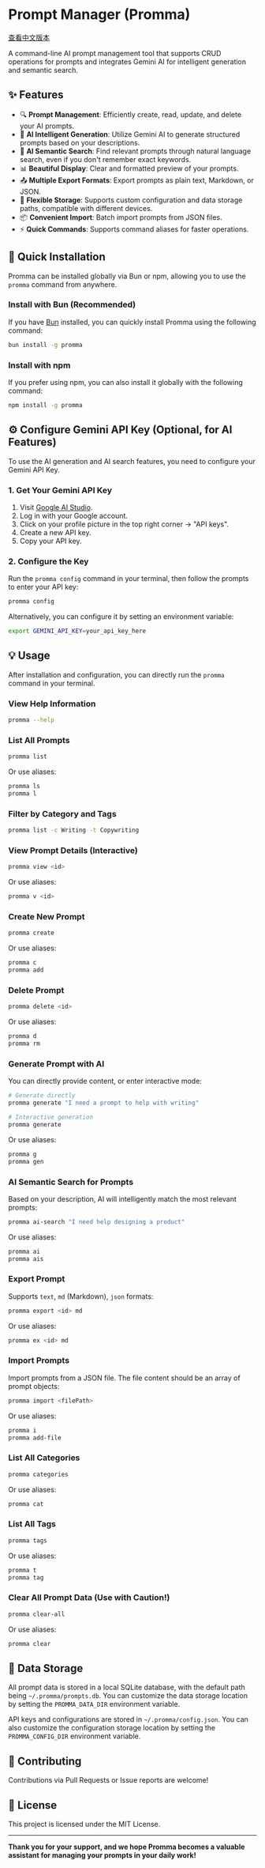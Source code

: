 # Prompt Manager (Promma)

[查看中文版本](README_zh.md)

A command-line AI prompt management tool that supports CRUD operations for prompts and integrates Gemini AI for intelligent generation and semantic search.

## ✨ Features

-   🔍 **Prompt Management**: Efficiently create, read, update, and delete your AI prompts.
-   🤖 **AI Intelligent Generation**: Utilize Gemini AI to generate structured prompts based on your descriptions.
-   🧠 **AI Semantic Search**: Find relevant prompts through natural language search, even if you don't remember exact keywords.
-   📊 **Beautiful Display**: Clear and formatted preview of your prompts.
-   📤 **Multiple Export Formats**: Export prompts as plain text, Markdown, or JSON.
-   📂 **Flexible Storage**: Supports custom configuration and data storage paths, compatible with different devices.
-   📦 **Convenient Import**: Batch import prompts from JSON files.
-   ⚡ **Quick Commands**: Supports command aliases for faster operations.

## 🚀 Quick Installation

Promma can be installed globally via Bun or npm, allowing you to use the `promma` command from anywhere.

### Install with Bun (Recommended)

If you have [Bun](https://bun.sh/) installed, you can quickly install Promma using the following command:

```bash
bun install -g promma
```

### Install with npm

If you prefer using npm, you can also install it globally with the following command:

```bash
npm install -g promma
```

## ⚙️ Configure Gemini API Key (Optional, for AI Features)

To use the AI generation and AI search features, you need to configure your Gemini API Key.

### 1. Get Your Gemini API Key

1.  Visit [Google AI Studio](https://aistudio.google.com/).
2.  Log in with your Google account.
3.  Click on your profile picture in the top right corner -> "API keys".
4.  Create a new API key.
5.  Copy your API key.

### 2. Configure the Key

Run the `promma config` command in your terminal, then follow the prompts to enter your API key:

```bash
promma config
```

Alternatively, you can configure it by setting an environment variable:

```bash
export GEMINI_API_KEY=your_api_key_here
```

## 💡 Usage

After installation and configuration, you can directly run the `promma` command in your terminal.

### View Help Information

```bash
promma --help
```

### List All Prompts

```bash
promma list
```

Or use aliases:

```bash
promma ls
promma l
```

### Filter by Category and Tags

```bash
promma list -c Writing -t Copywriting
```

### View Prompt Details (Interactive)

```bash
promma view <id>
```

Or use aliases:

```bash
promma v <id>
```

### Create New Prompt

```bash
promma create
```

Or use aliases:

```bash
promma c
promma add
```

### Delete Prompt

```bash
promma delete <id>
```

Or use aliases:

```bash
promma d
promma rm
```

### Generate Prompt with AI

You can directly provide content, or enter interactive mode:

```bash
# Generate directly
promma generate "I need a prompt to help with writing"

# Interactive generation
promma generate
```

Or use aliases:

```bash
promma g
promma gen
```

### AI Semantic Search for Prompts

Based on your description, AI will intelligently match the most relevant prompts:

```bash
promma ai-search "I need help designing a product"
```

Or use aliases:

```bash
promma ai
promma ais
```

### Export Prompt

Supports `text`, `md` (Markdown), `json` formats:

```bash
promma export <id> md
```

Or use aliases:

```bash
promma ex <id> md
```

### Import Prompts

Import prompts from a JSON file. The file content should be an array of prompt objects:

```bash
promma import <filePath>
```

Or use aliases:

```bash
promma i
promma add-file
```

### List All Categories

```bash
promma categories
```

Or use aliases:

```bash
promma cat
```

### List All Tags

```bash
promma tags
```

Or use aliases:

```bash
promma t
promma tag
```

### Clear All Prompt Data (Use with Caution!)

```bash
promma clear-all
```

Or use aliases:

```bash
promma clear
```

## 📂 Data Storage

All prompt data is stored in a local SQLite database, with the default path being `~/.promma/prompts.db`. You can customize the data storage location by setting the `PROMMA_DATA_DIR` environment variable.

API keys and configurations are stored in `~/.promma/config.json`. You can also customize the configuration storage location by setting the `PROMMA_CONFIG_DIR` environment variable.

## 🤝 Contributing

Contributions via Pull Requests or Issue reports are welcome!

## 📄 License

This project is licensed under the MIT License.

---

**Thank you for your support, and we hope Promma becomes a valuable assistant for managing your prompts in your daily work!**
